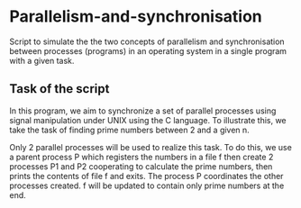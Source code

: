 # Parallelism-and-synchronisation
Script to simulate the the two concepts of parallelism and synchronisation between processes (programs) in an operating system in a single program with a given task. 

## Task of the script
In this program, we aim to synchronize a set of parallel processes using signal manipulation under
UNIX using the C language. To illustrate this, we take the task of finding prime numbers between 2 and a given n.

Only 2 parallel processes will be used to realize this task. To do this, we use a parent process P which registers the
numbers in a file f then create 2 processes P1 and P2 cooperating to calculate the prime numbers, then
prints the contents of file f and exits. The process P coordinates the other processes created. f will be updated to contain only prime numbers at the end. 
